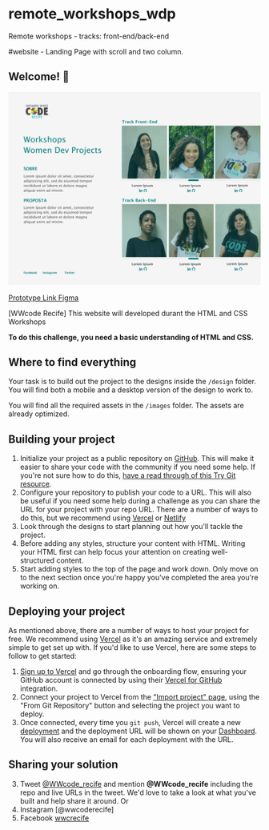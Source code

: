 # remote_workshops_wdp
Remote workshops - tracks: front-end/back-end

#website - Landing Page with scroll and two column.

## Welcome! 👋

![Design preview](./design/prototipo.png)

[Prototype Link Figma](https://www.figma.com/file/rhtNHUcJNDXD5V23XXi3M9/Site-Workshop-WDP)


[WWcode Recife] This website will developed durant the HTML and CSS Workshops

**To do this challenge, you need a basic understanding of HTML and CSS.**

## Where to find everything

Your task is to build out the project to the designs inside the `/design` folder. You will find both a mobile and a desktop version of the design to work to. 

You will find all the required assets in the `/images` folder. The assets are already optimized.

## Building your project

1. Initialize your project as a public repository on [GitHub](https://github.com/). This will make it easier to share your code with the community if you need some help. If you're not sure how to do this, [have a read through of this Try Git resource](https://try.github.io/).
2. Configure your repository to publish your code to a URL. This will also be useful if you need some help during a challenge as you can share the URL for your project with your repo URL. There are a number of ways to do this, but we recommend using [Vercel](https://vercel.com/) or [Netlify](https://www.netlify.com/)
3. Look through the designs to start planning out how you'll tackle the project.
4. Before adding any styles, structure your content with HTML. Writing your HTML first can help focus your attention on creating well-structured content.
6. Start adding styles to the top of the page and work down. Only move on to the next section once you're happy you've completed the area you're working on.

## Deploying your project

As mentioned above, there are a number of ways to host your project for free. We recommend using [Vercel](https://vercel.com/) as it's an amazing service and extremely simple to get set up with. If you'd like to use Vercel, here are some steps to follow to get started:

1. [Sign up to Vercel](https://bit.ly/fem-vercel-signup) and go through the onboarding flow, ensuring your GitHub account is connected by using their [Vercel for GitHub](https://vercel.com/docs/v2/git-integrations/vercel-for-github) integration.
2. Connect your project to Vercel from the ["Import project" page](https://vercel.com/import), using the "From Git Repository" button and selecting the project you want to deploy.
3. Once connected, every time you `git push`, Vercel will create a new [deployment](https://vercel.com/docs/v2/platform/deployments) and the deployment URL will be shown on your [Dashboard](https://vercel.com/dashboard). You will also receive an email for each deployment with the URL.


## Sharing your solution

3. Tweet [@WWcode_recife](https://twitter.com/WWCode_Recife) and mention **@WWcode_recife** including the repo and live URLs in the tweet. We'd love to take a look at what you've built and help share it around. Or
4. Instagram [@wwcoderecife]
5. Facebook [wwcrecife](https://www.facebook.com/groups/wwcrecife/)
